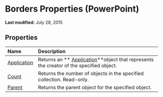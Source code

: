 
# Borders Properties (PowerPoint)

 **Last modified:** July 28, 2015


## Properties



|**Name**|**Description**|
|:-----|:-----|
| [Application](85842c3f-dca3-48e5-31c9-4614ffaf2a59.md)|Returns an  ** [Application](978c2b99-4271-b953-4283-73b5f3d96f41.md)**object that represents the creator of the specified object.|
| [Count](0665b077-e1e4-37b2-8812-87a19b78f138.md)|Returns the number of objects in the specified collection. Read-only.|
| [Parent](c6805f83-89a3-cb90-1e2b-9a76b067899a.md)|Returns the parent object for the specified object.|
